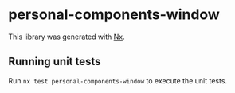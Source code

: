 # personal-components-window

This library was generated with [Nx](https://nx.dev).

## Running unit tests

Run `nx test personal-components-window` to execute the unit tests.
